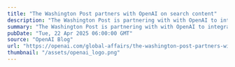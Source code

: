 ```yaml
---
title: "The Washington Post partners with OpenAI on search content"
description: "The Washington Post is partnering with with OpenAI to integrate news into ChatGPT, providing users with summaries, quotes, and direct links to original reporting."
summary: "The Washington Post is partnering with with OpenAI to integrate news into ChatGPT, providing users with summaries, quotes, and direct links to original reporting."
pubDate: "Tue, 22 Apr 2025 06:00:00 GMT"
source: "OpenAI Blog"
url: "https://openai.com/global-affairs/the-washington-post-partners-with-openai"
thumbnail: "/assets/openai_logo.png"
---
```


